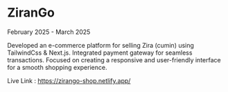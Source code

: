 <div class="flex flex-row justify-between"><h1 class="text-3xl font-bold"> ZiranGo </h1>  							<p class="text-lg font-normal">February 2025 - March 2025</p></div>
Developed an e-commerce platform for selling Zira (cumin) using TailwindCss & Next.js.
Integrated payment gateway for seamless transactions.
Focused on creating a responsive and user-friendly interface for a smooth shopping experience.

Live Link : https://zirango-shop.netlify.app/
